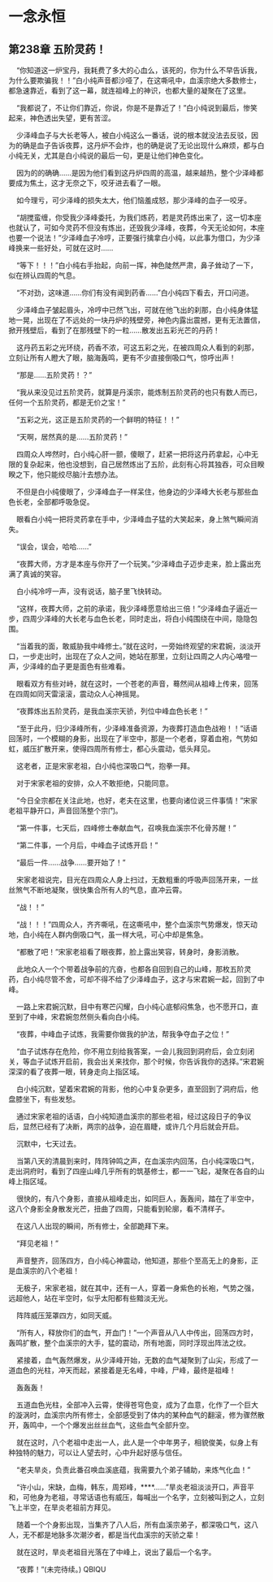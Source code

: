 # 一念永恒 
 ## 第238章 五阶灵药！
     “你知道这一炉宝丹，我耗费了多大的心血么，该死的，你为什么不早告诉我，为什么要欺骗我！！”白小纯声音都沙哑了，在这嘶吼中，血溪宗绝大多数修士，都急速靠近，看到了这一幕，就连祖峰上的神识，也都大量的凝聚在了这里。

    “我都说了，不让你们靠近，你说，你是不是靠近了！”白小纯说到最后，惨笑起来，神色透出失望，更有苦涩。

    少泽峰血子与大长老等人，被白小纯这么一番话，说的根本就没法去反驳，因为的确是血子告诉夜葬，这丹炉不会炸，也的确是说了无论出现什么麻烦，都与白小纯无关，尤其是白小纯说的最后一句，更是让他们神色变化。

    因为的的确确……是因为他们看到这丹炉四周的高温，越来越热，整个少泽峰都要成为焦土，这才无奈之下，咬牙进去看了一眼。

    如今理亏，可少泽峰的损失太大，他们恼羞成怒，那少泽峰的血子一咬牙。

    “胡搅蛮缠，你受我少泽峰委托，为我们炼药，若是灵药炼出来了，这一切本座也就认了，可如今灵药不但没有炼出，还毁我少泽峰，夜葬，今天无论如何，本座也要一个说法！”少泽峰血子冷哼，正要强行擒拿白小纯，以此事为借口，为少泽峰换来一些好处，可就在这时……

    “等下！！！”白小纯右手抬起，向前一挥，神色陡然严肃，鼻子耸动了一下，似在辨认四周的气息。

    “不对劲，这味道……你们有没有闻到药香……”白小纯四下看去，开口问道。

    少泽峰血子皱起眉头，冷哼中已然飞出，可就在他飞出的刹那，白小纯身体猛地一晃，出现在了不远处的一块丹炉的残壁旁，神色内露出震撼，更有无法置信，掀开残壁后，看到了在那残壁下的一粒……散发出五彩光芒的丹药！

    这丹药五彩之光环绕，药香不浓，可这五彩之光，在被四周众人看到的刹那，立刻让所有人瞪大了眼，脑海轰鸣，更有不少直接倒吸口气，惊呼出声！

    “那是……五阶灵药！？”

    “我从来没见过五阶灵药，就算是丹溪宗，能炼制五阶灵药的也只有数人而已，任何一个五阶灵药，都是无价之宝！”

    “五彩之光，这正是五阶灵药的一个鲜明的特征！！”

    “天啊，居然真的是……五阶灵药！”

    四周众人哗然时，白小纯心肝一颤，傻眼了，赶紧一把将这丹药拿起，心中无限的复杂起来，他也没想到，自己居然炼出了五阶，此刻有心将其独吞，可众目睽睽之下，他只能绞尽脑汁去想办法。

    不但是白小纯傻眼了，少泽峰血子一样呆住，他身边的少泽峰大长老与那些血色长老，全部都呼吸急促。

    眼看白小纯一把将灵药拿在手中，少泽峰血子猛的大笑起来，身上煞气瞬间消失。

    “误会，误会，哈哈……”

    “夜葬大师，方才是本座与你开了一个玩笑。”少泽峰血子迈步走来，脸上露出充满了真诚的笑容。

    白小纯冷哼一声，没有说话，脑子里飞快转动。

    “这样，夜葬大师，之前的承诺，我少泽峰愿意给出三倍！”少泽峰血子逼近一步，四周少泽峰的大长老与血色长老，同时走出，将白小纯围绕在中间，隐隐包围。

    “当着我的面，敢威胁我中峰修士。”就在这时，一旁始终观望的宋君婉，淡淡开口，一步走出时，出现在了众人之间，她站在那里，立刻让四周之人内心咯噔一声，少泽峰的血子更是面色有些难看。

    眼看双方有些对峙，就在这时，一个苍老的声音，蓦然间从祖峰上传来，回荡在四周如同天雷滚滚，震动众人心神摇晃。

    “夜葬炼出五阶灵药，是我血溪宗天骄，列位中峰血色长老！”

    “至于此丹，归少泽峰所有，少泽峰准备资源，为夜葬打造血色战袍！！”话语回荡时，一个模糊的身影，出现在了半空中，那是一个老者，穿着血袍，气势如虹，威压扩散开来，使得四周所有修士，都心头震动，低头拜见。

    这老者，正是宋家老祖，白小纯也深吸口气，抱拳一拜。

    对于宋家老祖的安排，众人不敢拒绝，只能同意。

    “今日全宗都在关注此地，也好，老夫在这里，也要向诸位说三件事情！”宋家老祖平静开口，声音回荡整个宗门。

    “第一件事，七天后，四峰修士奉献血气，召唤我血溪宗不化骨苏醒！”

    “第二件事，一个月后，中峰血子试炼开启！”

    “最后一件……战争……要开始了！”

    宋家老祖说完，目光在四周众人身上扫过，无数粗重的呼吸声回荡开来，一丝丝煞气不断地凝聚，很快集合所有人的气息，直冲云霄。

    “战！！”

    “战！！！”四周众人，齐齐嘶吼，在这嘶吼中，整个血溪宗气势爆发，惊天动地，白小纯在人群内倒吸口气，虽一样大吼，可心中却是焦急。

    “都散了吧！”宋家老祖看了眼夜葬，脸上露出笑容，转身时，身影消散。

    此地众人一个个带着战争前的亢奋，也都各自回到自己的山峰，那枚五阶灵药，白小纯尽管不舍，可却不得不给了少泽峰血子，这才与宋君婉一起，回到了中峰。

    一路上宋君婉沉默，目中有寒芒闪耀，白小纯心底郁闷焦急，也不愿开口，直至到了中峰，宋君婉忽然侧头看向白小纯。

    “夜葬，中峰血子试炼，我需要你做我的护法，帮我争夺血子之位！”

    “血子试炼存在危险，你不用立刻给我答案，一会儿我回到洞府后，会立刻闭关，等血子试炼开启前，我会出关来找你，那个时候，你告诉我你的选择。”宋君婉深深的看了夜葬一眼，转身走向上指区域。

    白小纯沉默，望着宋君婉的背影，他的心中复杂更多，直至回到了洞府后，他盘膝坐下，有些发愁。

    通过宋家老祖的话语，白小纯知道血溪宗的那些老祖，经过这段日子的争议后，显然已经有了决断，两宗的战争，迫在眉睫，或许几个月后就会开启。

    沉默中，七天过去。

    当第八天的清晨到来时，阵阵钟鸣之声，在血溪宗内回荡，白小纯深吸口气，走出洞府时，看到了四座山峰几乎所有的筑基修士，都一一飞起，凝聚在各自的山峰上指区域。

    很快的，有八个身影，直接从祖峰走出，如同巨人，轰轰间，踏在了半空中，这八个身影全身散发光芒，扭曲了四周，只能看到轮廓，看不清样子。

    在这八人出现的瞬间，所有修士，全部跪拜下来。

    “拜见老祖！”

    声音整齐，回荡四方，白小纯心神震动，他知道，那些个至高无上的身影，正是血溪宗的八个老祖！

    无极子，宋家老祖，就在其中，还有一人，穿着一身紫色的长袍，气势之强，远超他人，站在半空时，似乎太阳都有些黯淡无光。

    阵阵威压笼罩四方，如同天威。

    “所有人，释放你们的血气，开血门！”一个声音从八人中传出，回荡四方时，轰鸣扩散，整个血溪宗的大手，猛的震动，所有地面，同时浮现出阵法之纹。

    紧接着，血气轰然爆发，从少泽峰开始，无数的血气凝聚到了山尖，形成了一道血色的光柱，冲天而起，紧接着是无名峰，中峰，尸峰，最终是祖峰！

    轰轰轰！

    五道血色光柱，全部冲入云霄，使得苍穹色变，成为了血意，化作了一个巨大的漩涡时，血溪宗内所有修士，全部感受到了体内的某种血气的翻滚，修为骤然散开，轰鸣中，一个个爆发出丝丝血气，这些血气全部升空。

    就在这时，八个老祖中走出一人，此人是一个中年男子，相貌俊美，似身上有种独特的魅力，可以让人望去时，心中升起好感与信任。

    “老夫旱炎，负责此番召唤血溪底蕴，我需要九个弟子辅助，来炼气化血！”

    “许小山，宋缺，血梅，韩东，周郑峰，****……”旱炎老祖淡淡开口，声音平和，可他身为老祖，寻常话语也有威压，每喊出一个名字，立刻被叫到之人，立刻飞上半空，在旱炎老祖前方拜见。

    随着一个个身影出现，当集齐了八人后，所有血溪宗弟子，都深吸口气，这八人，无不都是地脉多次潮汐者，都是当代血溪宗的天骄之辈！

    就在这时，旱炎老祖目光落在了中峰上，说出了最后一个名字。

    “夜葬！”(未完待续。) 
QBIQU